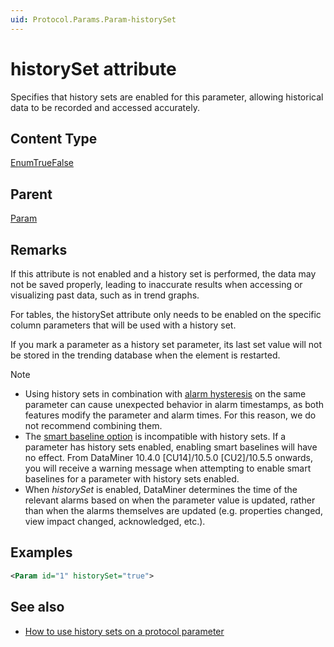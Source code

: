 ```yaml
---
uid: Protocol.Params.Param-historySet
---
```


# historySet attribute

<!-- RN 4383 -->

Specifies that history sets are enabled for this parameter, allowing historical data to be recorded and accessed accurately.

## Content Type

[EnumTrueFalse](xref:Protocol-EnumTrueFalse)

## Parent

[Param](xref:Protocol.Params.Param)

## Remarks

If this attribute is not enabled and a history set is performed, the data may not be saved properly, leading to inaccurate results when accessing or visualizing past data, such as in trend graphs.

For tables, the historySet attribute only needs to be enabled on the specific column parameters that will be used with a history set.

If you mark a parameter as a history set parameter, its last set value will not be stored in the trending database when the element is restarted.

> [!NOTE]
>
> - Using history sets in combination with [alarm hysteresis](xref:Configuring_alarm_hysteresis) on the same parameter can cause unexpected behavior in alarm timestamps, as both features modify the parameter and alarm times. For this reason, we do not recommend combining them.
> - The [smart baseline option](xref:Configuring_dynamic_alarm_thresholds) is incompatible with history sets. If a parameter has history sets enabled, enabling smart baselines will have no effect. From DataMiner 10.4.0 [CU14]/10.5.0 [CU2]/10.5.5 onwards<!--RN 42326-->, you will receive a warning message when attempting to enable smart baselines for a parameter with history sets enabled.
> - When *historySet* is enabled, DataMiner determines the time of the relevant alarms based on when the parameter value is updated, rather than when the alarms themselves are updated (e.g. properties changed, view impact changed, acknowledged, etc.).

## Examples

```xml
<Param id="1" historySet="true">
```

## See also

- [How to use history sets on a protocol parameter](xref:How_to_use_history_sets_on_a_protocol_parameter)
